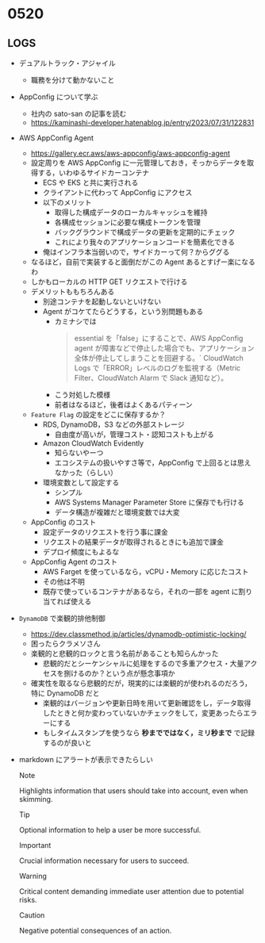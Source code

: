 # 0520

## LOGS

* デュアルトラック・アジャイル
  * 職務を分けて動かないこと
* AppConfig について学ぶ
  * 社内の sato-san の記事を読む
  * https://kaminashi-developer.hatenablog.jp/entry/2023/07/31/122831
* AWS AppConfig Agent
  * https://gallery.ecr.aws/aws-appconfig/aws-appconfig-agent
  * 設定周りを AWS AppConfig に一元管理しておき，そっからデータを取得する，いわゆるサイドカーコンテナ
    * ECS や EKS と共に実行される
    * クライアントに代わって AppConfig にアクセス
    * 以下のメリット
      * 取得した構成データのローカルキャッシュを維持
      * 各構成セッションに必要な構成トークンを管理
      * バックグラウンドで構成データの更新を定期的にチェック
      * これにより我々のアプリケーションコードを簡素化できる
    * 俺はインフラ本当弱いので，サイドカーって何？からググる
  * なるほど，自前で実装すると面倒だがこの Agent あるとすげー楽になるわ
  * しかもローカルの HTTP GET リクエストで行ける
  * デメリットももちろんある
    * 別途コンテナを起動しないといけない
    * Agent がコケてたらどうする，という別問題もある
      * カミナシでは
        > essential を「false」にすることで、AWS AppConfig agent が障害などで停止した場合でも、アプリケーション全体が停止してしまうことを回避する。`
        > CloudWatch Logs で「ERROR」レベルのログを監視する（Metric Filter、CloudWatch Alarm で Slack 通知など）。
      * こう対処した模様
      * 前者はなるほど，後者はよくあるパティーン
  * `Feature Flag` の設定をどこに保存するか？
    * RDS, DynamoDB，S3 などの外部ストレージ
      * 自由度が高いが，管理コスト・認知コストも上がる
    * Amazon CloudWatch Evidently
      * 知らないやーつ
      * エコシステムの扱いやすさ等で，AppConfig で上回るとは思えなかった（らしい）
    * 環境変数として設定する
      * シンプル
      * AWS Systems Manager Parameter Store に保存でも行ける
      * データ構造が複雑だと環境変数では大変
  * AppConfig のコスト
    * 設定データのリクエストを行う事に課金
    * リクエストの結果データが取得されるときにも追加で課金
    * デプロイ頻度にもよるな
  * AppConfig Agent のコスト
    * AWS Farget を使っているなら，vCPU・Memory に応じたコスト
    * その他は不明
    * 既存で使っているコンテナがあるなら，それの一部を agent に割り当てれば使える
* `DynamoDB` で楽観的排他制御
  * https://dev.classmethod.jp/articles/dynamodb-optimistic-locking/
  * 困ったらクラメソさん
  * 楽観的と悲観的ロックと言う名前があることも知らんかった
    * 悲観的だとシーケンシャルに処理をするので多重アクセス・大量アクセスを捌けるのか？という点が懸念事項か
  * 確実性を取るなら悲観的だが，現実的には楽観的が使われるのだろう，特に DynamoDB だと
    * 楽観的はバージョンや更新日時を用いて更新確認をし，データ取得したときと何か変わっていないかチェックをして，変更あったらエラーにする
    * もしタイムスタンプを使うなら __秒までではなく，ミリ秒まで__ で記録するのが良いと
* markdown にアラートが表示できたらしい
  > [!NOTE]
  > Highlights information that users should take into account, even when skimming.

  > [!TIP]
  > Optional information to help a user be more successful.

  > [!IMPORTANT]
  > Crucial information necessary for users to succeed.

  > [!WARNING]
  > Critical content demanding immediate user attention due to potential risks.

  > [!CAUTION]
  > Negative potential consequences of an action.